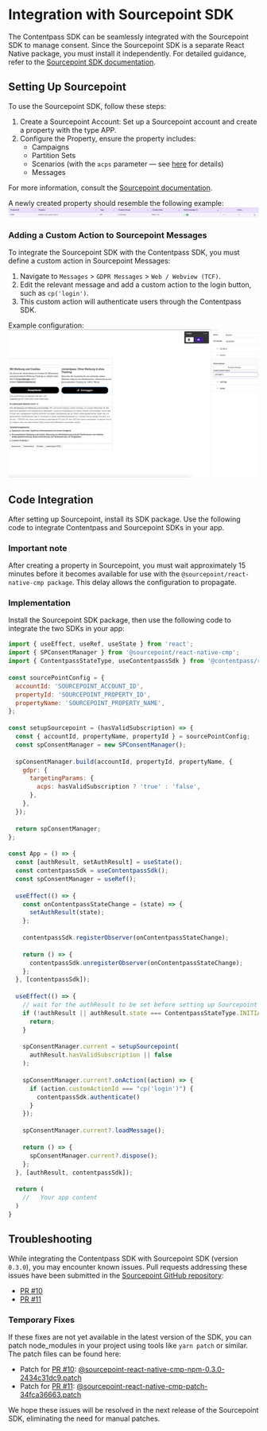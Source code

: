 # Integration with Sourcepoint SDK
The Contentpass SDK can be seamlessly integrated with the Sourcepoint SDK to manage consent. Since the Sourcepoint SDK
is a separate React Native package, you must install it independently. For detailed guidance, refer to the
[Sourcepoint SDK documentation](https://github.com/SourcePointUSA/react-native-sourcepoint-cmp).


## Setting Up Sourcepoint
To use the Sourcepoint SDK, follow these steps:

1. Create a Sourcepoint Account: Set up a Sourcepoint account and create a property with the type APP.
2. Configure the Property, ensure the property includes:
   - Campaigns
   - Partition Sets
   - Scenarios (with the `acps` parameter — see [here](https://docs.contentpass.net/docs/onboarding/cmp/sourcepoint#4-sourcepoint-contentpass-integration) for details)
   - Messages

For more information, consult the [Sourcepoint documentation](https://docs.sourcepoint.com/hc/en-us).

A newly created property should resemble the following example:
![sourcepoint-property-example.png](./assets/sourcepoint-property-example.png)

### Adding a Custom Action to Sourcepoint Messages
To integrate the Sourcepoint SDK with the Contentpass SDK, you must define a custom action in Sourcepoint Messages:
1. Navigate to `Messages` > `GDPR Messages` > `Web / Webview (TCF)`.
2. Edit the relevant message and add a custom action to the login button, such as `cp('login')`.
3. This custom action will authenticate users through the Contentpass SDK.

Example configuration:
![sourcepoint-button-config.png](./assets/sourcepoint-button-config.png)

## Code Integration
After setting up Sourcepoint, install its SDK package. Use the following code to integrate Contentpass and Sourcepoint
SDKs in your app.

### Important note
After creating a property in Sourcepoint, you must wait approximately 15 minutes before it becomes available for use
with the `@sourcepoint/react-native-cmp package`. This delay allows the configuration to propagate.

### Implementation
Install the Sourcepoint SDK package, then use the following code to integrate the two SDKs in your app:

```jsx
import { useEffect, useRef, useState } from 'react';
import { SPConsentManager } from '@sourcepoint/react-native-cmp';
import { ContentpassStateType, useContentpassSdk } from '@contentpass/react-native-contentpass';

const sourcePointConfig = {
  accountId: 'SOURCEPOINT_ACCOUNT_ID',
  propertyId: 'SOURCEPOINT_PROPERTY_ID',
  propertyName: 'SOURCEPOINT_PROPERTY_NAME',
};

const setupSourcepoint = (hasValidSubscription) => {
  const { accountId, propertyName, propertyId } = sourcePointConfig;
  const spConsentManager = new SPConsentManager();

  spConsentManager.build(accountId, propertyId, propertyName, {
    gdpr: {
      targetingParams: {
        acps: hasValidSubscription ? 'true' : 'false',
      },
    },
  });

  return spConsentManager;
};

const App = () => {
  const [authResult, setAuthResult] = useState();
  const contentpassSdk = useContentpassSdk();
  const spConsentManager = useRef();

  useEffect(() => {
    const onContentpassStateChange = (state) => {
      setAuthResult(state);
    };

    contentpassSdk.registerObserver(onContentpassStateChange);

    return () => {
      contentpassSdk.unregisterObserver(onContentpassStateChange);
    };
  }, [contentpassSdk]);

  useEffect(() => {
    // wait for the authResult to be set before setting up Sourcepoint
    if (!authResult || authResult.state === ContentpassStateType.INITIALISING) {
      return;
    }

    spConsentManager.current = setupSourcepoint(
      authResult.hasValidSubscription || false
    );

    spConsentManager.current?.onAction((action) => {
      if (action.customActionId === "cp('login')") {
        contentpassSdk.authenticate()
      }
    });

    spConsentManager.current?.loadMessage();

    return () => {
      spConsentManager.current?.dispose();
    };
  }, [authResult, contentpassSdk]);

  return (
    //   Your app content
  )
}
```

## Troubleshooting
While integrating the Contentpass SDK with Sourcepoint SDK (version `0.3.0`), you may encounter known issues. Pull requests
addressing these issues have been submitted in the [Sourcepoint GitHub repository](https://github.com/SourcePointUSA/react-native-sourcepoint-cmp):
- [PR #10](https://github.com/SourcePointUSA/react-native-sourcepoint-cmp/pull/10)
- [PR #11](https://github.com/SourcePointUSA/react-native-sourcepoint-cmp/pull/11)

### Temporary Fixes
If these fixes are not yet available in the latest version of the SDK, you can patch node_modules in your project using
tools like `yarn patch` or similar. The patch files can be found here:
- Patch for [PR #10](https://github.com/SourcePointUSA/react-native-sourcepoint-cmp/pull/10): [@sourcepoint-react-native-cmp-npm-0.3.0-2434c31dc9.patch](./sourcepoint-patches/@sourcepoint-react-native-cmp-npm-0.3.0-2434c31dc9.patch)
- Patch for [PR #11](https://github.com/SourcePointUSA/react-native-sourcepoint-cmp/pull/11): [@sourcepoint-react-native-cmp-patch-34fca36663.patch](./sourcepoint-patches/@sourcepoint-react-native-cmp-patch-34fca36663.patch)

We hope these issues will be resolved in the next release of the Sourcepoint SDK, eliminating the need for manual patches.
